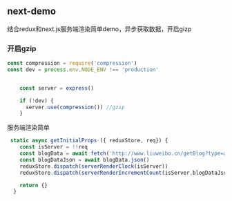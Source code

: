 ## next-demo
结合redux和next.js服务端渲染简单demo，异步获取数据，开启gizp

### 开启gzip
```js
const compression = require('compression')
const dev = process.env.NODE_ENV !== 'production'


    const server = express()

    if (!dev) {
      server.use(compression()) //gzip
    }

```
服务端渲染简单
    
```js
 static async getInitialProps ({ reduxStore, req}) {
    const isServer = !!req
    const blogData = await fetch('http://www.liuweibo.cn/getBlog?type=all&num=1&pageNum=10')
    const blogDataJson = await blogData.json()
    reduxStore.dispatch(serverRenderClock(isServer))
    reduxStore.dispatch(serverRenderIncrementCount(isServer,blogDataJson))

    return {}
  }

```